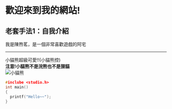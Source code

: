 # 歡迎來到我的網站!

## 老套手法1：自我介紹
我是陳煦茗，是一個非常喜歡遊戲的阿宅
***
小貓熊超級可愛!!(小貓熊控) <br> 
**注意!小貓熊不是浣熊也不是狸貓** <br> 
![小貓熊](https://encrypted-tbn0.gstatic.com/images?q=tbn:ANd9GcRm7JuCoLDAoMii19qcZlpjdRhTrurb-EAueA&usqp=CAU)
```C
#inclube <studio.h>
int main()
{
  printf("Hello~~");
}
```
